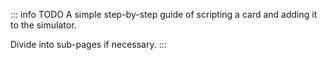::: info TODO
A simple step-by-step guide of scripting a card and adding it to the simulator.

Divide into sub-pages if necessary.
:::
